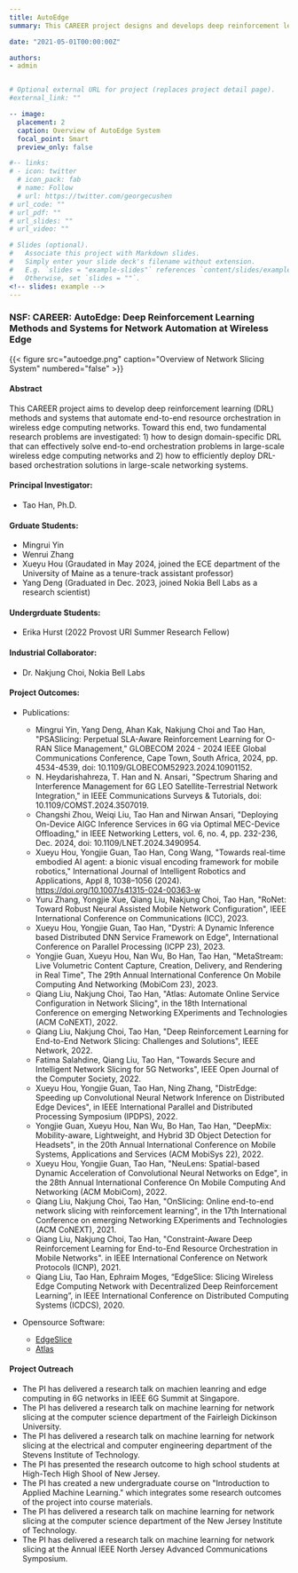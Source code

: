 ```yaml
---
title: AutoEdge
summary: This CAREER project designs and develops deep reinforcement learning algorithms for end-to-end network automation in wireless edge computing systems.

date: "2021-05-01T00:00:00Z"

authors:
- admin


# Optional external URL for project (replaces project detail page).
#external_link: ""

-- image:
  placement: 2
  caption: Overview of AutoEdge System
  focal_point: Smart 
  preview_only: false

#-- links:
# - icon: twitter
  # icon_pack: fab
  # name: Follow
  # url: https://twitter.com/georgecushen
# url_code: ""
# url_pdf: ""
# url_slides: ""
# url_video: "" 

# Slides (optional).
#   Associate this project with Markdown slides.
#   Simply enter your slide deck's filename without extension.
#   E.g. `slides = "example-slides"` references `content/slides/example-slides.md`.
#   Otherwise, set `slides = ""`.
<!-- slides: example -->
---
```


### NSF: CAREER: AutoEdge: Deep Reinforcement Learning Methods and Systems for Network Automation at Wireless Edge

{{< figure src="autoedge.png" caption="Overview of Network Slicing System" numbered="false" >}}

#### Abstract
This CAREER project aims to develop deep reinforcement learning (DRL) methods and systems that automate end-to-end resource orchestration in wireless edge computing networks. Toward this end, two fundamental research problems are investigated: 1) how to design domain-specific DRL that can effectively solve end-to-end orchestration problems in large-scale wireless edge computing networks and 2) how to efficiently deploy DRL-based orchestration solutions in large-scale networking systems.

#### Principal Investigator:
- Tao Han, Ph.D. 

#### Grduate Students:
- Mingrui Yin
- Wenrui Zhang
- Xueyu Hou (Graudated in May 2024, joined the ECE department of the University of Maine as a tenure-track assistant professor)
- Yang Deng (Graduated in Dec. 2023, joined Nokia Bell Labs as a research scientist)

#### Undergrduate Students:
- Erika Hurst (2022 Provost URI Summer Research Fellow)

#### Industrial Collaborator:
- Dr. Nakjung Choi, Nokia Bell Labs

#### Project Outcomes:
- Publications:
  - Mingrui Yin, Yang Deng, Ahan Kak, Nakjung Choi and Tao Han, "PSASlicing: Perpetual SLA-Aware Reinforcement Learning for O-RAN Slice Management," GLOBECOM 2024 - 2024 IEEE Global Communications Conference, Cape Town, South Africa, 2024, pp. 4534-4539, doi: 10.1109/GLOBECOM52923.2024.10901152.
  - N. Heydarishahreza, T. Han and N. Ansari, "Spectrum Sharing and Interference Management for 6G LEO Satellite-Terrestrial Network Integration," in IEEE Communications Surveys & Tutorials, doi: 10.1109/COMST.2024.3507019.
  - Changshi Zhou, Weiqi Liu, Tao Han and Nirwan Ansari, "Deploying On-Device AIGC Inference Services in 6G via Optimal MEC-Device Offloading," in IEEE Networking Letters, vol. 6, no. 4, pp. 232-236, Dec. 2024, doi: 10.1109/LNET.2024.3490954.
  - Xueyu Hou, Yongjie Guan, Tao Han, Cong Wang, "Towards real-time embodied AI agent: a bionic visual encoding framework for mobile robotics," International Journal of Intelligent Robotics and Applications, Appl 8, 1038–1056 (2024). https://doi.org/10.1007/s41315-024-00363-w  
  - Yuru Zhang, Yongjie Xue, Qiang Liu, Nakjung Choi, Tao Han, "RoNet: Toward Robust Neural Assisted Mobile Network Configuration", IEEE International Conference on Communications (ICC), 2023. 
  - Xueyu Hou, Yongjie Guan, Tao Han, "Dystri: A Dynamic Inference based Distributed DNN Service Framework on Edge", International Conference on Parallel Processing (ICPP 23), 2023. 
  - Yongjie Guan, Xueyu Hou, Nan Wu, Bo Han, Tao Han, "MetaStream: Live Volumetric Content Capture, Creation, Delivery, and Rendering in Real Time", The 29th Annual International Conference On Mobile Computing And Networking (MobiCom 23), 2023.
  - Qiang Liu, Nakjung Choi, Tao Han, "Atlas: Automate Online Service Configuration in Network Slicing", in the 18th International Conference on emerging Networking EXperiments and Technologies (ACM CoNEXT), 2022.
  - Qiang Liu, Nakjung Choi, Tao Han, "Deep Reinforcement Learning for End-to-End Network Slicing: Challenges and Solutions", IEEE Network, 2022.
  - Fatima Salahdine, Qiang Liu, Tao Han, "Towards Secure and Intelligent Network Slicing for 5G Networks", IEEE Open Journal of the Computer Society, 2022.
  - Xueyu Hou, Yongjie Guan, Tao Han, Ning Zhang, "DistrEdge: Speeding up Convolutional Neural Network Inference on Distributed Edge Devices", in IEEE International Parallel and Distributed Processing Symposium (IPDPS), 2022.
  - Yongjie Guan, Xueyu Hou, Nan Wu, Bo Han, Tao Han, "DeepMix: Mobility-aware, Lightweight, and Hybrid 3D Object Detection for Headsets", in the 20th Annual International Conference on Mobile Systems, Applications and Services (ACM MobiSys 22), 2022.
  - Xueyu Hou, Yongjie Guan, Tao Han, "NeuLens: Spatial-based Dynamic Acceleration of Convolutional Neural Networks on Edge", in the 28th Annual International Conference On Mobile Computing And Networking (ACM MobiCom), 2022.
  - Qiang Liu, Nakjung Choi, Tao Han, "OnSlicing: Online end-to-end network slicing with reinforcement learning", in the 17th International Conference on emerging Networking EXperiments and Technologies (ACM CoNEXT), 2021.
  - Qiang Liu, Nakjung Choi, Tao Han, "Constraint-Aware Deep Reinforcement Learning for End-to-End Resource Orchestration in Mobile Networks". in IEEE International Conference on Network Protocols (ICNP), 2021.
  - Qiang Liu, Tao Han, Ephraim Moges, “EdgeSlice: Slicing Wireless Edge Computing Network with Decentralized Deep Reinforcement Learning”, in IEEE International Conference on Distributed Computing Systems (ICDCS), 2020. 

- Opensource Software:
	- [EdgeSlice](https://github.com/unics-code/EdgeSlice)
  - [Atlas](https://github.com/int-unl/atlas)

#### Project Outreach
  - The PI has delivered a research talk on machien leanring and edge computing in 6G networks in IEEE 6G Summit at Singapore. 
  - The PI has delivered a research talk on machine learning for network slicing at the computer science department of the Fairleigh Dickinson University. 
  - The PI has delivered a research talk on machine learning for network slicing at the electrical and computer engineering department of the Stevens Institute of Technology. 
  - The PI has presented the research outcome to high school students at High-Tech High Shool of New Jersey. 
  - The PI has created a new undergraduate course on "Introduction to Applied Machine Learning." which integrates some research outcomes of the project into course materials.
  - The PI has delivered a research talk on machine learning for network slicing at the computer science department of the New Jersey Institute of Technology.
  - The PI has delivered a research talk on machine learning for network slicing at the Annual IEEE North Jersey Advanced Communications Symposium.


<!-- In this framework, smart cameras, radio access networks, and edge servers are recognized as infrastructure that can support multiple machine vision services through adaptive end-to-end multi-domain resource orchestration. The PIs envision that a machine vision service provider (MVSP) will own and manage a virtual network consisting of a radio access network and edge servers and have the access to ubiquitous cameras via camera sharing agreements with camera owners. Under this scenario, MVSPs are challenged to dynamically manage highly coupled resources and functions across multiple technology domains: 1) camera functions such as image preprocessing and embedded machine vision; 2) network resources in the radio access network; 3) computation resources and machine vision on the edge servers. To solve the problem, the PIs propose an interdisciplinary research project which integrates techniques and perspectives from wireless networking, computer vision, and edge computing in designing and optimizing UbiVision. -->


<!-- Lorem ipsum dolor sit amet, consectetur adipiscing elit. Duis posuere tellus ac convallis placerat. Proin tincidunt magna sed ex sollicitudin condimentum. Sed ac faucibus dolor, scelerisque sollicitudin nisi. Cras purus urna, suscipit quis sapien eu, pulvinar tempor diam. Quisque risus orci, mollis id ante sit amet, gravida egestas nisl. Sed ac tempus magna. Proin in dui enim. Donec condimentum, sem id dapibus fringilla, tellus enim condimentum arcu, nec volutpat est felis vel metus. Vestibulum sit amet erat at nulla eleifend gravida.

Nullam vel molestie justo. Curabitur vitae efficitur leo. In hac habitasse platea dictumst. Sed pulvinar mauris dui, eget varius purus congue ac. Nulla euismod, lorem vel elementum dapibus, nunc justo porta mi, sed tempus est est vel tellus. Nam et enim eleifend, laoreet sem sit amet, elementum sem. Morbi ut leo congue, maximus velit ut, finibus arcu. In et libero cursus, rutrum risus non, molestie leo. Nullam congue quam et volutpat malesuada. Sed risus tortor, pulvinar et dictum nec, sodales non mi. Phasellus lacinia commodo laoreet. Nam mollis, erat in feugiat consectetur, purus eros egestas tellus, in auctor urna odio at nibh. Mauris imperdiet nisi ac magna convallis, at rhoncus ligula cursus.

Cras aliquam rhoncus ipsum, in hendrerit nunc mattis vitae. Duis vitae efficitur metus, ac tempus leo. Cras nec fringilla lacus. Quisque sit amet risus at ipsum pharetra commodo. Sed aliquam mauris at consequat eleifend. Praesent porta, augue sed viverra bibendum, neque ante euismod ante, in vehicula justo lorem ac eros. Suspendisse augue libero, venenatis eget tincidunt ut, malesuada at lorem. Donec vitae bibendum arcu. Aenean maximus nulla non pretium iaculis. Quisque imperdiet, nulla in pulvinar aliquet, velit quam ultrices quam, sit amet fringilla leo sem vel nunc. Mauris in lacinia lacus.

Suspendisse a tincidunt lacus. Curabitur at urna sagittis, dictum ante sit amet, euismod magna. Sed rutrum massa id tortor commodo, vitae elementum turpis tempus. Lorem ipsum dolor sit amet, consectetur adipiscing elit. Aenean purus turpis, venenatis a ullamcorper nec, tincidunt et massa. Integer posuere quam rutrum arcu vehicula imperdiet. Mauris ullamcorper quam vitae purus congue, quis euismod magna eleifend. Vestibulum semper vel augue eget tincidunt. Fusce eget justo sodales, dapibus odio eu, ultrices lorem. Duis condimentum lorem id eros commodo, in facilisis mauris scelerisque. Morbi sed auctor leo. Nullam volutpat a lacus quis pharetra. Nulla congue rutrum magna a ornare.

Aliquam in turpis accumsan, malesuada nibh ut, hendrerit justo. Cum sociis natoque penatibus et magnis dis parturient montes, nascetur ridiculus mus. Quisque sed erat nec justo posuere suscipit. Donec ut efficitur arcu, in malesuada neque. Nunc dignissim nisl massa, id vulputate nunc pretium nec. Quisque eget urna in risus suscipit ultricies. Pellentesque odio odio, tincidunt in eleifend sed, posuere a diam. Nam gravida nisl convallis semper elementum. Morbi vitae felis faucibus, vulputate orci placerat, aliquet nisi. Aliquam erat volutpat. Maecenas sagittis pulvinar purus, sed porta quam laoreet at. -->
